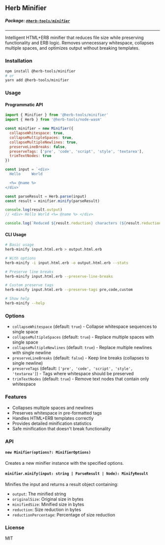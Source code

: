 ## Herb Minifier

##### Package: [`@herb-tools/minifier`](https://www.npmjs.com/package/@herb-tools/minifier)

---

Intelligent HTML+ERB minifier that reduces file size while preserving functionality and ERB logic. Removes unnecessary whitespace, collapses multiple spaces, and optimizes output without breaking templates.

### Installation

```bash
npm install @herb-tools/minifier
# or
yarn add @herb-tools/minifier
```

### Usage

#### Programmatic API

```javascript
import { Minifier } from '@herb-tools/minifier'
import { Herb } from '@herb-tools/node-wasm'

const minifier = new Minifier({
  collapseWhitespace: true,
  collapseMultipleSpaces: true,
  collapseMultipleNewlines: true,
  preserveLineBreaks: false,
  preserveTags: ['pre', 'code', 'script', 'style', 'textarea'],
  trimTextNodes: true
})

const input = `<div>
  Hello     World

  <%= @name %>
</div>`

const parseResult = Herb.parse(input)
const result = minifier.minify(parseResult)

console.log(result.output)
// <div> Hello World <%= @name %> </div>

console.log(`Reduced ${result.reduction} characters (${result.reductionPercentage}% reduction)`)
```

#### CLI Usage

```bash
# Basic usage
herb-minify input.html.erb > output.html.erb

# With options
herb-minify -i input.html.erb -o output.html.erb --stats

# Preserve line breaks
herb-minify input.html.erb --preserve-line-breaks

# Custom preserve tags
herb-minify input.html.erb --preserve-tags pre,code,custom

# Show help
herb-minify --help
```

### Options

- `collapseWhitespace` (default: `true`) - Collapse whitespace sequences to single space
- `collapseMultipleSpaces` (default: `true`) - Replace multiple spaces with single space
- `collapseMultipleNewlines` (default: `true`) - Replace multiple newlines with single newline
- `preserveLineBreaks` (default: `false`) - Keep line breaks (collapses to single newline)
- `preserveTags` (default: `['pre', 'code', 'script', 'style', 'textarea']`) - Tags where whitespace should be preserved
- `trimTextNodes` (default: `true`) - Remove text nodes that contain only whitespace

### Features

- Collapses multiple spaces and newlines
- Preserves whitespace in pre-formatted tags
- Handles HTML+ERB templates correctly
- Provides detailed minification statistics
- Safe minification that doesn't break functionality

### API

#### `new Minifier(options?: MinifierOptions)`

Creates a new minifier instance with the specified options.

#### `minifier.minify(input: string | ParseResult | Node): MinifyResult`

Minifies the input and returns a result object containing:

- `output`: The minified string
- `originalSize`: Original size in bytes
- `minifiedSize`: Minified size in bytes
- `reduction`: Size reduction in bytes
- `reductionPercentage`: Percentage of size reduction

### License

MIT
